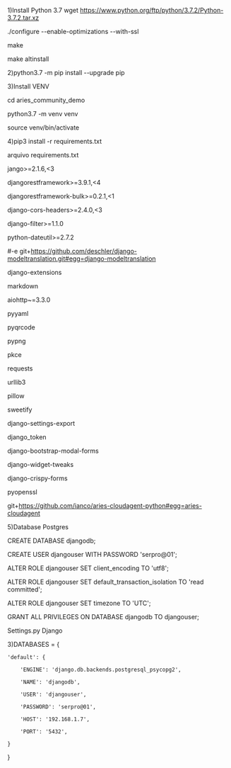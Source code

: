 1)Install Python 3.7
wget https://www.python.org/ftp/python/3.7.2/Python-3.7.2.tar.xz

./configure --enable-optimizations --with-ssl

make

make altinstall

2)python3.7 -m pip install --upgrade pip

3)Install VENV

cd aries_community_demo

python3.7 -m venv venv

source venv/bin/activate

4)pip3 install -r requirements.txt 

arquivo requirements.txt

jango>=2.1.6,<3

djangorestframework>=3.9.1,<4

djangorestframework-bulk>=0.2.1,<1

django-cors-headers>=2.4.0,<3

django-filter>=1.1.0

python-dateutil>=2.7.2

#-e git+https://github.com/deschler/django-modeltranslation.git#egg=django-modeltranslation

django-extensions

markdown

aiohttp~=3.3.0

pyyaml

pyqrcode

pypng

pkce

requests

urllib3

pillow

sweetify

django-settings-export

django_token

django-bootstrap-modal-forms

django-widget-tweaks

django-crispy-forms

pyopenssl

git+https://github.com/ianco/aries-cloudagent-python#egg=aries-cloudagent


5)Database Postgres

CREATE DATABASE djangodb;

CREATE USER djangouser WITH PASSWORD 'serpro@01';

ALTER ROLE djangouser SET client_encoding TO 'utf8';

ALTER ROLE djangouser SET default_transaction_isolation TO 'read committed';

ALTER ROLE djangouser SET timezone TO 'UTC';

GRANT ALL PRIVILEGES ON DATABASE djangodb TO djangouser;


Settings.py Django


3)DATABASES = {

    'default': {
    
        'ENGINE': 'django.db.backends.postgresql_psycopg2',
        
        'NAME': 'djangodb',
        
        'USER': 'djangouser',
        
        'PASSWORD': 'serpro@01',
        
        'HOST': '192.168.1.7',
        
        'PORT': '5432',
        
    }
}

